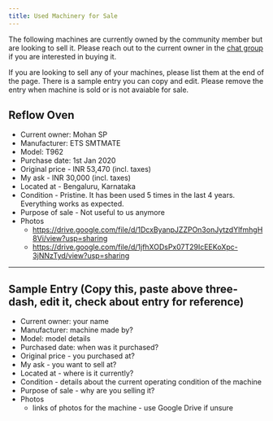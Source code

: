 ```yaml
---
title: Used Machinery for Sale
---
```


The following machines are currently owned by the community member but are looking to sell it. Please reach out to the current owner in the [chat group](https://chat.whatsapp.com/HdCgjEg06cQ3ovVjGtFLwE) if you are interested in buying it.

If you are looking to sell any of your machines, please list them at the end of the page. There is a sample entry you can copy and edit. Please remove the entry when machine is sold or is not avaiable for sale.

## Reflow Oven

- Current owner: Mohan SP
- Manufacturer: ETS SMTMATE
- Model: T962
- Purchase date: 1st Jan 2020
- Original price - INR 53,470 (incl. taxes)
- My ask - INR 30,000 (incl. taxes)
- Located at - Bengaluru, Karnataka
- Condition - Pristine. It has been used 5 times in the last 4 years. Everything works as expected.
- Purpose of sale - Not useful to us anymore
- Photos
  - https://drive.google.com/file/d/1DcxByanpJZZPOn3onJytzdYlfmhgH8Vi/view?usp=sharing
  - https://drive.google.com/file/d/1jfhXODsPx07T29IcEEKoXpc-3jNNzTyd/view?usp=sharing

---

## Sample Entry (Copy this, paste above three-dash, edit it, check about entry for reference)

- Current owner: your name
- Manufacturer: machine made by?
- Model: model details
- Purchased date: when was it purchased?
- Original price - you purchased at?
- My ask - you want to sell at?
- Located at - where is it currently?
- Condition - details about the current operating condition of the machine
- Purpose of sale - why are you selling it?
- Photos
  - links of photos for the machine - use Google Drive if unsure